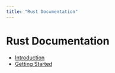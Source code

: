 ```yaml
---
title: "Rust Documentation"
---
```


# Rust Documentation

* [Introduction](/introduction/)
* [Getting Started](/getting-started/)
